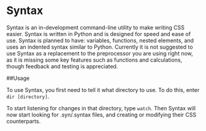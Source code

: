 # Syntax

Syntax is an in-development command-line utility to make writing CSS easier. Syntax is written in Python and is designed for speed and ease of use. Syntax is planned to have: variables, functions, nested elements, and uses an indented syntax similar to Python. Currently it is not suggested to use Syntax as a replacement to the preprocessor you are using right now, as it is missing some key features such as functions and calculations, though feedback and testing is appreciated.


##Usage

To use Syntax, you first need to tell it what directory to use. To do this, enter `dir [directory]`.

To start listening for changes in that directory, type `watch`. Then Syntax will now start looking for .syn/.syntax files, and creating or modifying their CSS counterparts. 

